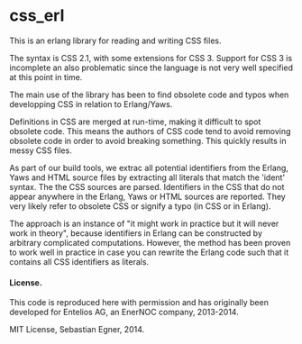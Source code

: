 css_erl
=======

This is an erlang library for reading and writing CSS files.

The syntax is CSS 2.1, with some extensions for CSS 3.
Support for CSS 3 is incomplete an also problematic since
the language is not very well specified at this point in time.

The main use of the library has been to find obsolete code
and typos when developping CSS in relation to Erlang/Yaws.

Definitions in CSS are merged at run-time, making it difficult
to spot obsolete code. This means the authors of CSS code tend
to avoid removing obsolete code in order to avoid breaking
something. This quickly results in messy CSS files.

As part of our build tools, we extrac all potential identifiers
from the Erlang, Yaws and HTML source files by extracting all
literals that match the 'ident' syntax. The the CSS sources are
parsed. Identifiers in the CSS that do not appear anywhere in
the Erlang, Yaws or HTML sources are reported. They very likely
refer to obsolete CSS or signify a typo (in CSS or in Erlang).

The approach is an instance of "it might work in practice but
it will never work in theory", because identifiers in Erlang
can be constructed by arbitrary complicated computations.
However, the method has been proven to work well in practice
in case you can rewrite the Erlang code such that it contains
all CSS identifiers as literals.

#### License.

This code is reproduced here with permission and has originally
been developed for Entelios AG, an EnerNOC company, 2013-2014.

MIT License, Sebastian Egner, 2014.
